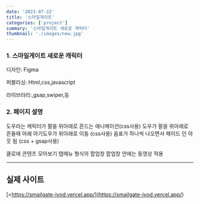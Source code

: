 ```yaml
---
date: '2023-07-22'
title: '스마일게이트'
categories: ['project']
summary: '스마일게이트 새로운 캐릭터'
thumbnail: './images/new.jpg'
---
```


### 1. 스마일게이트 새로운 캐릭터

디자인: Figma

퍼블리싱: Html,css,javascript

라이브러리:,gsap,swiper,등



### 2. 페이지 설명
도우라는 캐릭터가 팔을 위아래로 흔드는 애니메이션(css사용) 도우가 팔을 위아래로 흔들때 아래 아기도우가 위아래로 이동 (css사용) 음표가 하나씩 나오면서 페이드 인 아웃 됨 (css + gsap사용)

클로에 콘텐츠 모아보기 탭메뉴 형식의 팝업창 팝업창 안에는 동영상 적용

---

## 실제 사이트



[<https://smailgate-ivod.vercel.app/](<https://smailgate-ivod.vercel.app/>)
